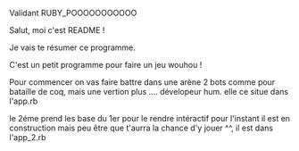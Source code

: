 Validant RUBY_POOOOOOOOOOO 

Salut, moi c'est README !

Je vais te résumer ce programme. 

C'est un petit programme pour faire un jeu wouhou !

Pour commencer on vas faire battre dans une arène 2 bots comme pour bataille de coq,
mais une vertion plus .... dévelopeur hum.
elle ce situe dans l'app.rb

le 2éme prend les base du 1er pour le rendre intéractif pour l'instant il est en construction mais peu être que t'aurra la chance d'y jouer ^^, il est dans l'app_2.rb